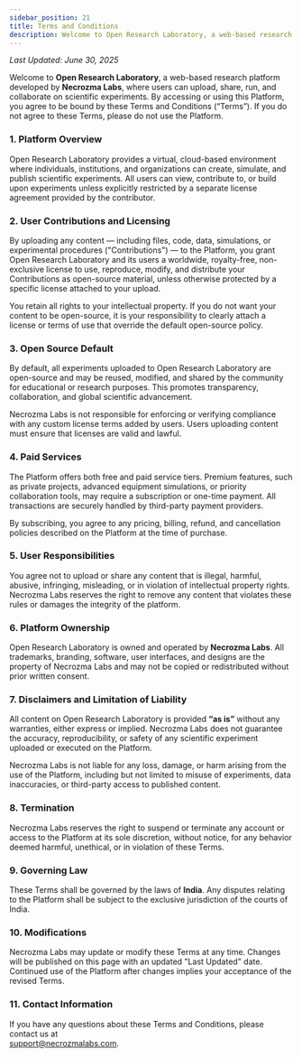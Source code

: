 ```yaml
---
sidebar_position: 21
title: Terms and Conditions
description: Welcome to Open Research Laboratory, a web-based research platform developed by Necrozma Labs.
---
```



_Last Updated: June 30, 2025_

Welcome to **Open Research Laboratory**, a web-based research platform developed by **Necrozma Labs**, where users can upload, share, run, and collaborate on scientific experiments. By accessing or using this Platform, you agree to be bound by these Terms and Conditions (“Terms”). If you do not agree to these Terms, please do not use the Platform.

### 1. Platform Overview

Open Research Laboratory provides a virtual, cloud-based environment where individuals, institutions, and organizations can create, simulate, and publish scientific experiments. All users can view, contribute to, or build upon experiments unless explicitly restricted by a separate license agreement provided by the contributor.

### 2. User Contributions and Licensing

By uploading any content — including files, code, data, simulations, or experimental procedures ("Contributions") — to the Platform, you grant Open Research Laboratory and its users a worldwide, royalty-free, non-exclusive license to use, reproduce, modify, and distribute your Contributions as open-source material, unless otherwise protected by a specific license attached to your upload.

You retain all rights to your intellectual property. If you do not want your content to be open-source, it is your responsibility to clearly attach a license or terms of use that override the default open-source policy.

### 3. Open Source Default

By default, all experiments uploaded to Open Research Laboratory are open-source and may be reused, modified, and shared by the community for educational or research purposes. This promotes transparency, collaboration, and global scientific advancement.

Necrozma Labs is not responsible for enforcing or verifying compliance with any custom license terms added by users. Users uploading content must ensure that licenses are valid and lawful.

### 4. Paid Services

The Platform offers both free and paid service tiers. Premium features, such as private projects, advanced equipment simulations, or priority collaboration tools, may require a subscription or one-time payment. All transactions are securely handled by third-party payment providers.

By subscribing, you agree to any pricing, billing, refund, and cancellation policies described on the Platform at the time of purchase.

### 5. User Responsibilities

You agree not to upload or share any content that is illegal, harmful, abusive, infringing, misleading, or in violation of intellectual property rights. Necrozma Labs reserves the right to remove any content that violates these rules or damages the integrity of the platform.

### 6. Platform Ownership

Open Research Laboratory is owned and operated by **Necrozma Labs**. All trademarks, branding, software, user interfaces, and designs are the property of Necrozma Labs and may not be copied or redistributed without prior written consent.

### 7. Disclaimers and Limitation of Liability

All content on Open Research Laboratory is provided **“as is”** without any warranties, either express or implied. Necrozma Labs does not guarantee the accuracy, reproducibility, or safety of any scientific experiment uploaded or executed on the Platform.

Necrozma Labs is not liable for any loss, damage, or harm arising from the use of the Platform, including but not limited to misuse of experiments, data inaccuracies, or third-party access to published content.

### 8. Termination

Necrozma Labs reserves the right to suspend or terminate any account or access to the Platform at its sole discretion, without notice, for any behavior deemed harmful, unethical, or in violation of these Terms.

### 9. Governing Law

These Terms shall be governed by the laws of **India**. Any disputes relating to the Platform shall be subject to the exclusive jurisdiction of the courts of India.

### 10. Modifications

Necrozma Labs may update or modify these Terms at any time. Changes will be published on this page with an updated "Last Updated" date. Continued use of the Platform after changes implies your acceptance of the revised Terms.

### 11. Contact Information

If you have any questions about these Terms and Conditions, please contact us at  
[support@necrozmalabs.com](mailto:support@necrozmalabs.com).
